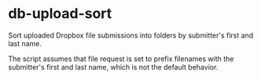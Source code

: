 # db-upload-sort
Sort uploaded Dropbox file submissions into folders by submitter's first and last name.

The script assumes that file request is set to prefix filenames with the submitter's first and last name, which is not the default behavior.
